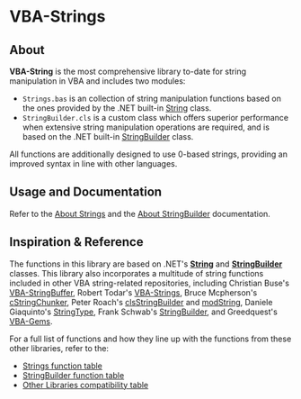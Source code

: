 # VBA-Strings
## About
**VBA-String** is the most comprehensive library to-date for string manipulation in VBA and includes two modules: 
* `Strings.bas` is an collection of string manipulation functions based on the ones provided by the .NET built-in [String](https://learn.microsoft.com/en-us/dotnet/api/system.string?view=net-7.0) class.
* `StringBuilder.cls` is a custom class which offers superior performance when extensive string manipulation operations are required, and is based on the .NET built-in [StringBuilder](https://learn.microsoft.com/en-us/dotnet/api/system.text.stringbuilder) class.

All functions are additionally designed to use 0-based strings, providing an improved syntax in line with other languages.

## Usage and Documentation
Refer to the [About Strings](/docs/AboutStrings.md) and the [About StringBuilder](/docs/AboutStringBuilder.md) documentation.


## Inspiration & Reference
The functions in this library are based on .NET's **[String](https://learn.microsoft.com/en-us/dotnet/api/system.string?view=net-7.0)** and **[StringBuilder](https://learn.microsoft.com/en-us/dotnet/api/system.text.stringbuilder?view=net-7.0)** classes. This library also incorporates  a multitude of string functions included in other VBA string-related repositories, including Christian Buse's [VBA-StringBuffer](https://github.com/cristianbuse/VBA-StringBuffer), Robert Todar's [VBA-Strings](https://github.com/todar/VBA-Strings), Bruce Mcpherson's [cStringChunker](https://gist.github.com/brucemcpherson/5102369), Peter Roach's [clsStringBuilder](https://github.com/PeterRoach/VBA/tree/main/clsStringBuilder) and [modString](https://github.com/PeterRoach/VBA/tree/main/modString), Daniele Giaquinto's [StringType](https://github.com/exSnake/VBTools/blob/master/StringType.cls), Frank Schwab's [StringBuilder](https://github.com/xformerfhs/VBAUtilities/tree/master/StringHandling), and Greedquest's [VBA-Gems](https://github.com/Greedquest/VBA-Gems).

For a full list of functions and how they line up with the functions from these other libraries, refer to the:
* [Strings function table](/docs/StringsFunctionTable.md)
* [StringBuilder function table](/docs/StringBuilderFunctionTable.md)
* [Other Libraries compatibility table](/docs/OtherReposFunctionTable.md)